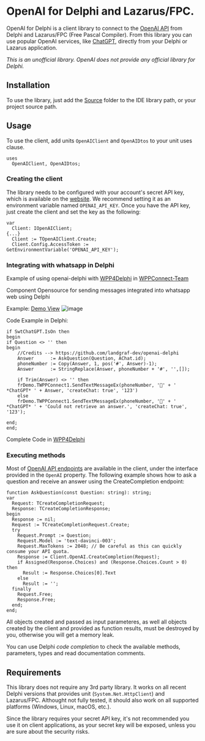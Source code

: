 # OpenAI for Delphi and Lazarus/FPC.

OpenAI for Delphi is a client library to connect to the [OpenAI API](https://openai.com/api/) from Delphi and Lazarus/FPC (Free Pascal Compiler). 
From this library you can use popular OpenAI services, like [ChatGPT](https://openai.com/blog/chatgpt/), directly from your Delphi or Lazarus application.

*This is an unofficial library. OpenAI does not provide any official library for Delphi.*

## Installation

To use the library, just add the [Source](/Source) folder to the IDE library path, or your project source path.

## Usage

To use the client, add units `OpenAIClient` and `OpenAIDtos` to your unit uses clause.

```delphi
uses 
  OpenAIClient, OpenAIDtos;
```

### Creating the client

The library needs to be configured with your account's secret API key, which is available on the [website](https://beta.openai.com/account/api-keys). We recommend setting it as an environment variable named `OPENAI_API_KEY`. Once you have the API key, just create the client and set the key as the following:

```delphi
var
  Client: IOpenAIClient;
{...}
  Client := TOpenAIClient.Create;
  Client.Config.AccessToken := GetEnvironmentVariable('OPENAI_API_KEY');
```

### Integrating with whatsapp in Delphi
Example of using openai-delphi with [WPP4Delphi](https://github.com/wppconnect-team/WPP4Delphi) in [WPPConnect-Team](https://github.com/wppconnect-team)

Component Opensource for sending messages integrated into whatsapp web using Delphi

Example:  [Demo View](https://www.youtube.com/watch?v=zwA2KYIoxiM&t=2s&ab_channel=WPPConnect)
![image](https://user-images.githubusercontent.com/26030963/216602518-3a497347-6fb4-4c99-af61-92ffb3949993.png)


Code Example in Delphi:
```
if SwtChatGPT.IsOn then
begin
if Question <> '' then
begin
	//Credits --> https://github.com/landgraf-dev/openai-delphi
	Answer      := AskQuestion(Question, AChat.id);
	phoneNumber := Copy(Answer, 1, pos('#', Answer)-1);
	Answer      := StringReplace(Answer, phoneNumber + '#', '',[]);

	if Trim(Answer) <> '' then
	frDemo.TWPPConnect1.SendTextMessageEx(phoneNumber, '🤖' + ' *ChatGPT* ' + Answer, 'createChat: true', '123')
	else
	frDemo.TWPPConnect1.SendTextMessageEx(phoneNumber, '🤖' + ' *ChatGPT* ' + 'Could not retrieve an answer.', 'createChat: true', '123');

end;
end;
``` 
Complete Code in [WPP4Delphi](https://github.com/wppconnect-team/WPP4Delphi)


### Executing methods

Most of [OpenAI API endpoints](https://beta.openai.com/docs/api-reference) are available in the client, under the interface provided in the `OpenAI` property. The following example shows how to ask a question and receive an answer using the CreateCompletion endpoint:

```delphi
function AskQuestion(const Question: string): string;
var
  Request: TCreateCompletionRequest;
  Response: TCreateCompletionResponse;
begin
  Response := nil;
  Request := TCreateCompletionRequest.Create;
  try
    Request.Prompt := Question;
    Request.Model := 'text-davinci-003';
    Request.MaxTokens := 2048; // Be careful as this can quickly consume your API quota.
    Response := Client.OpenAI.CreateCompletion(Request);
    if Assigned(Response.Choices) and (Response.Choices.Count > 0) then
      Result := Response.Choices[0].Text
    else
      Result := '';
  finally
    Request.Free;
    Response.Free;
  end;
end;
```

All objects created and passed as input parameteres, as well all objects created by the client and provided as function results, must be destroyed by you, otherwise you will get a memory leak.

You can use Delphi *code completion* to check the available methods, parameters, types and read documentation comments.

## Requirements

This library does not require any 3rd party library. It works on all recent Delphi versions that provides unit (`System.Net.HttpClient`) and Lazarus/FPC. Althought not fully tested, it should also work on all supported platforms (Windows, Linux, macOS, etc.). 

Since the library requires your secret API key, it's not recommended you use it on client applications, as your secret key will be exposed, unless you are sure about the security risks.
